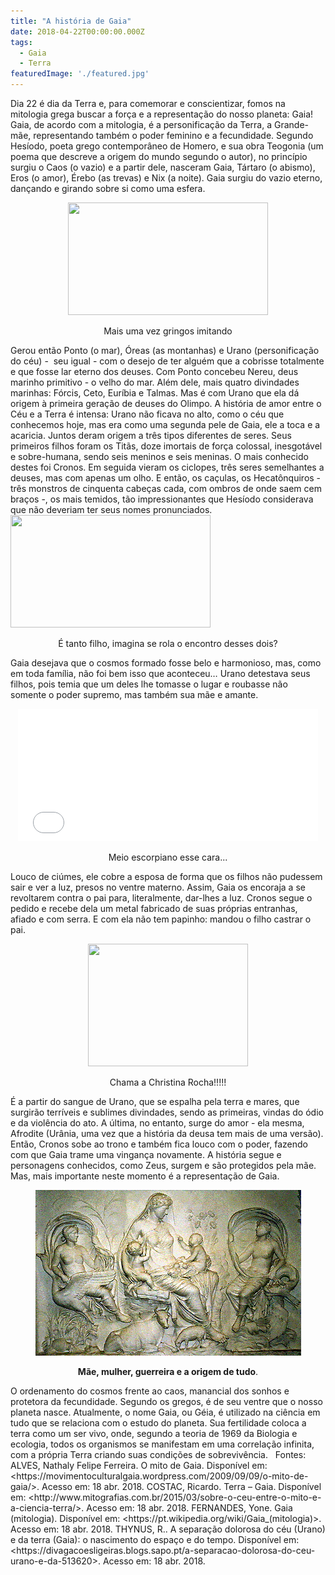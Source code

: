 ```yaml
---
title: "A história de Gaia"
date: 2018-04-22T00:00:00.000Z
tags:
  - Gaia
  - Terra
featuredImage: './featured.jpg'
---
```


<span style="font-weight: 400;">
  Dia 22 é dia da Terra e, para comemorar e conscientizar, fomos na mitologia grega buscar a força e a representação do nosso planeta: Gaia!
</span>&nbsp;
<span style="font-weight: 400;">
  Gaia, de acordo com a mitologia, é a personificação da Terra, a Grande-mãe, representando também o poder feminino e a fecundidade.
</span>
<span style="font-weight: 400;">
  Segundo Hesíodo, poeta grego contemporâneo de Homero, e sua obra Teogonia (um poema que descreve a origem do mundo segundo o autor), no princípio surgiu o Caos (o vazio) e a partir dele, nasceram Gaia, Tártaro (o abismo), Eros (o amor), Érebo (as trevas) e Nix (a noite).
</span>
<span style="font-weight: 400;">
  Gaia surgiu do vazio eterno, dançando e girando sobre si como uma esfera.
</span>
<p style="text-align: center;"><img class="aligncenter size-full" src="https://img.buzzfeed.com/buzzfeed-static/static/2017-04/20/14/asset/buzzfeed-prod-fastlane-02/anigif_sub-buzz-23192-1492712599-5.gif?downsize=715:*&amp;output-format=auto&amp;output-quality=auto" width="320" height="180" /></p>
<p style="text-align: center;">Mais uma vez gringos imitando</p>
<span style="font-weight: 400;">Gerou então Ponto (o mar), Óreas (as montanhas) e Urano (personificação do céu) -  seu igual - com o desejo de ter alguém que a cobrisse totalmente e que fosse lar eterno dos deuses.</span>
<span style="font-weight: 400;">Com Ponto concebeu Nereu, deus marinho primitivo - o velho do mar. Além dele, mais quatro divindades marinhas: Fórcis, Ceto, Euríbia e Talmas. </span>
<span style="font-weight: 400;">Mas é com Urano que ela dá origem à primeira geração de deuses do Olimpo. A história de amor entre o Céu e a Terra é intensa: Urano não ficava no alto, como o céu que conhecemos hoje, mas era como uma segunda pele de Gaia, ele a toca e a acaricia. Juntos deram origem a três tipos diferentes de seres. Seus primeiros filhos foram os Titãs, doze imortais de força colossal, inesgotável e sobre-humana, sendo seis meninos e seis meninas. O mais conhecido destes foi Cronos.</span>
<span style="font-weight: 400;">Em seguida vieram os ciclopes, três seres semelhantes a deuses, mas com apenas um olho. E então, os caçulas, os Hecatônquiros - três monstros de cinquenta cabeças cada, com ombros de onde saem cem braços -, os mais temidos, tão impressionantes que Hesíodo considerava que não deveriam ter seus nomes pronunciados.</span>
<img class="alignnone size-full aligncenter" src="https://media.giphy.com/media/lJLk2zn7U1qO88synL/giphy.gif" width="320" height="180" />
<p style="text-align: center;"><span style="font-weight: 400;">É tanto filho, imagina se rola o encontro desses dois?</span></p>
<span style="font-weight: 400;">Gaia desejava que o cosmos formado fosse belo e harmonioso, mas, como em toda família, não foi bem isso que aconteceu…</span>
<span style="font-weight: 400;">Urano detestava seus filhos, pois temia que um deles lhe tomasse o lugar e roubasse não somente o poder supremo, mas também sua mãe e amante.</span>
<p style="text-align: center;"><iframe src="//giphy.com/embed/fFxs7cIAEASyc" width="480" height="212" frameborder="0"></iframe></p>
<p style="text-align: center;"><span style="font-weight: 400;">Meio escorpiano esse cara...</span></p>
<span style="font-weight: 400;">Louco de ciúmes, ele cobre a esposa de forma que os filhos não pudessem sair e ver a luz, presos no ventre materno.</span>
<span style="font-weight: 400;">Assim, Gaia os encoraja a se revoltarem contra o pai para, literalmente, dar-lhes a luz. Cronos segue o pedido e recebe dela um metal fabricado de suas próprias entranhas, afiado e com serra. E com ela não tem papinho: mandou o filho castrar o pai.</span>
<p style="text-align: center;"><img class="alignnone size-full" src="https://media.tenor.com/images/7bd066ede323ee73d779b565411ad409/tenor.gif" width="256" height="196" /></p>
<p style="text-align: center;"><span style="font-weight: 400;">Chama a Christina Rocha!!!!!</span></p>
<span style="font-weight: 400;">É a partir do sangue de Urano, que se espalha pela terra e mares, que surgirão terríveis e sublimes divindades, sendo as primeiras, vindas do ódio e da violência do ato. A última, no entanto, surge do amor - ela mesma, Afrodite (Urânia, uma vez que a história da deusa tem mais de uma versão).</span>
<span style="font-weight: 400;">Então, Cronos sobe ao trono e também fica louco com o poder, fazendo com que Gaia trame uma vingança novamente. A história segue e personagens conhecidos, como Zeus, surgem e são protegidos pela mãe.</span>
&nbsp;
<span style="font-weight: 400;">Mas, mais importante neste momento é a representação de Gaia. </span>
<p style="text-align: center;"><img class="alignnone size-full wp-image-654" src="./05.jpg" alt="" width="425" height="265" /></p>
<p style="text-align: center;"><strong><b>Mãe, mulher, guerreira e a origem de tudo</b><span style="font-weight: 400;">. </span></strong></p>
<span style="font-weight: 400;">O ordenamento do cosmos frente ao caos, manancial dos sonhos e protetora da fecundidade. Segundo os gregos, é de seu ventre que o nosso planeta nasce.</span>
<span style="font-weight: 400;">Atualmente, o nome Gaia, ou Géia, é utilizado na ciência em tudo que se relaciona com o estudo do planeta. Sua fertilidade coloca a terra como um ser vivo, onde, segundo a teoria de 1969 da Biologia e ecologia, todos os organismos se manifestam em uma correlação infinita, com a própria Terra criando suas condições de sobrevivência.</span>
&nbsp;
<span style="font-weight: 400;">Fontes:</span><span style="font-weight: 400;">
</span><span style="font-weight: 400;">
</span><span style="font-weight: 400;">ALVES, Nathaly Felipe Ferreira. O mito de Gaia. Disponível em: &lt;https://movimentoculturalgaia.wordpress.com/2009/09/09/o-mito-de-gaia/&gt;. Acesso em: 18 abr. 2018.</span><span style="font-weight: 400;">
</span>
<span style="font-weight: 400;">COSTAC, Ricardo. Terra – Gaia. Disponível em: &lt;http://www.mitografias.com.br/2015/03/sobre-o-ceu-entre-o-mito-e-a-ciencia-terra/&gt;. Acesso em: 18 abr. 2018.</span>
<span style="font-weight: 400;">
</span><span style="font-weight: 400;">FERNANDES, Yone. Gaia (mitologia). Disponível em: &lt;https://pt.wikipedia.org/wiki/Gaia_(mitologia)&gt;. Acesso em: 18 abr. 2018.</span>
<span style="font-weight: 400;">THYNUS, R.. A separação dolorosa do céu (Urano) e da terra (Gaia): o nascimento do espaço e do tempo. Disponível em: &lt;https://divagacoesligeiras.blogs.sapo.pt/a-separacao-dolorosa-do-ceu-urano-e-da-513620&gt;. Acesso em: 18 abr. 2018.</span><span style="font-weight: 400;">
</span>
